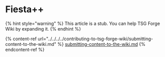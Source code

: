 # Fiesta++

{% hint style="warning" %}
This article is a stub. You can help TSG Forge Wiki by expanding it.
{% endhint %}

{% content-ref url="../../../../contributing-to-tsg-forge-wiki/submitting-content-to-the-wiki.md" %}
[submitting-content-to-the-wiki.md](../../../../contributing-to-tsg-forge-wiki/submitting-content-to-the-wiki.md)
{% endcontent-ref %}

